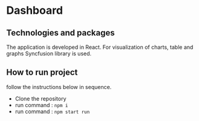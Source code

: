 # Dashboard

## Technologies and packages

The application is developed in React. For visualization of charts, table and graphs Syncfusion library is used.

## How to run project

follow the instructions below in sequence.

- Clone the repository
- run command : `npm i`
- run command : `npm start run`
